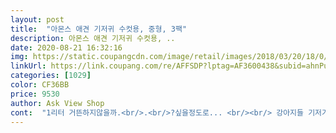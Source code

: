 ```yaml
---
layout: post 
title:  "아몬스 애견 기저귀 수컷용, 중형, 3팩" 
description: 아몬스 애견 기저귀 수컷용, ..
date: 2020-08-21 16:32:16 
img: https://static.coupangcdn.com/image/retail/images/2018/03/20/18/0/abd8a6d6-846e-4c65-998e-6f7f8aee0d85.jpg 
linkUrl: https://link.coupang.com/re/AFFSDP?lptag=AF3600438&subid=ahnPublicAsk&pageKey=71329056&itemId=238049269&vendorItemId=4407649839&traceid=V0-113-066e5a92cb0b80e5 
categories: [1029] 
color: CF36BB 
price: 9530 
author: Ask View Shop 
cont:  "1리터 거뜬하지않을까.<br/>.<br/>?싶을정도로... <br/><br/> 강아지들 기저기는 한사이즈 큰걸 하시는게 좋을것 같아요.<br/><br/>●  아몬스 중형 3팩(30개)<br/>● 사용후기●<br/>●넓이감은 뭐 괜찮구요 아직 기저귀에 쉬야를 안해 흡수력은 아직까지는 모르겠어요.<br/><br/>●저희 강쥐는 6kg인데 심장병으로 간이랑 비대해져 좀 배둘레가 있다보니 중형도 살짝 작은듯 딱 맞네요.<br/><br/>●찍찍이부분이 약해 한번 채워두고 자고 일어나면 잘못하면 떨어져 따로 놀것같아 좀 불안불안하네요.<br/><br/>《《《기저귀  사용하면서 》》》<br/>강아지 기저귀 처음으로 구매해보았습니다<br/>강아지가 아직은 2키로 정도라서 소형견이 사용가능한<br/>강아지가 처음엔 뭔가 싶어 물어뜯으려고 했는데<br/>그때 혼을 내고는 하는데 영 강아지라 그렇겠죠!<br/>그때뿐이더라구요.<br/><br/>기저귀 색깔도 예쁘고 밴드 채우는 곳도 여유있어서<br/>기저귀를 채워 고무줄로 한번더 묶어뒀는데도 기저귀는 따로 떨어져나가 아쉬워요.<br/><br/>기저귀를 휴대해서 위험(?)할 때 사용해야되겠다싶어서<br/>매우 만족합니다^^<br/>몇번 사용해보다 지금 그대로 있어요.<br/> ㅠ<br/>뭔가 내일 아침에 기저귀가 남친놈 집 앞에 배달와있으면 간지날 것 같아서 시켰습니다.<br/><br/>바로 구매했습니다<br/>별안간 차안에서 쿠팡은 정말 내일 배송이 오냐고 묻더군요.<br/><br/>병원 가면 긴장해서 그런지 의사 선생님 책상에<br/>병원가려고 차에 태웠는데 깔아놓은 방석에 쉬하고;;<br/>아몬스 수컷기저귀 자체는 닝겐의 기저귀나 생리대 못잖은 흡수력을 자랑합니다.<br/><br/>아침이면 기저귀는 어디론가 떨어져나가고 기저귀를 했다는 목적의 도움이 전혀 안되네요.<br/><br/>앞으로는 걱정없이 강아지 데리고 외출 할 수 있을 듯<br/>어느정도 시간 지나니 적응하고 가만히 있네요<br/>역시 총알같이 왔구요.<br/><br/>올라가서도 쉬를 지리는 민망한 상황을 겪고<br/>왜? 물으니.<br/>.<br/> 갑자기 자기 강아지 기저귀가 떨어졋다고 하더군요.<br/><br/>우리 강아지는 9 살 말티즈 수컷인데 요놈이 가끔 지 성질났다는 표현을 꼭 이불이나 카펫에 오줌을 싸놓다보니<br/>이 제품을 사서 채워봤는데 흐뭇하네요ㅋ<br/>이제 어디가든 걱정없이 데리고 갈 수 있을 듯 해요<br/>이젠 그녀석 기저귀... <br/> 간식... <br/> 챙겨줄 일이 없겠군요.<br/><br/>자동차 시트에 까지 흐르는 대참사가;;;;;<br/>저는 가능하면 집에 사람이 있을때 아니고는 기저귀를 안채우고 외출시나 밤에 잘때 혹시 또 몰라 채워봤어요.<br/><br/>저는 강아지 기저귀는 처음 사용을 한답니다.<br/><br/>저희집 강아지는 5.<br/>6kg이고 배가 좀있긴한데 채워보니 딱 맞다는 느낌이지만 살짝 조금더 타이트하게 조이니 불편할까봐 느슨하게 해서는 재워봤는데 역시나 찍찍이가 너무 약하네요.<br/><br/>좀 더 커도 사용하는데 무리 없을 듯 합니다!!<br/>지가 잘못한줄은 알면서도 시위의 표현을 그냥 쳐다보는데도 질질 싸곤해서 이것도 스트레스고 또 강쥐 혼내는것도 ㅋㅋ 버릇될것 같아 편하게 외출할때나 집에서도 좀 수상하다 싶을땐 기저귀를 채워두는게 한결 심적으로 편할것 같아 바로 구매를 했답니다<br/>지금은 헤어질 위기인 남친놈에겐 중성화 안한 다리 번쩍 들고 마킹하는 포메가 한마리 있습니다.<br/><br/>찍찍이부분이 또 안맞을수도 있지만 딱 맞는건 좀 움직이다보니 금새 풀어져 따로 굴러다녀 헤어밴드로 단단히 쪼여 붙여놓는것도 여간 불편한게 아니에요.<br/><br/>참고로 한 5키로쯤 나가는 자이언트한 포메이시고 늘 중형사용하십니다.<br/><br/>큽... <br/>... <br/>... <br/>ㅠ<br/>합니다  너무 좋아요^^<br/>" 
---
```

